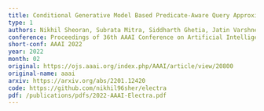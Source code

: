 ```yaml
---
title: Conditional Generative Model Based Predicate-Aware Query Approximation
type: 1
authors: Nikhil Sheoran, Subrata Mitra, Siddharth Ghetia, Jatin Varshney, Vibhor Porwal, Tung Mai, Anup Rao, Vikas Maddukuri
conference: Proceedings of 36th AAAI Conference on Artificial Intelligence
short-conf: AAAI 2022
year: 2022
month: 02
original: https://ojs.aaai.org/index.php/AAAI/article/view/20800
original-name: aaai
arxiv: https://arxiv.org/abs/2201.12420
code: https://github.com/nikhil96sher/electra
pdf: /publications/pdfs/2022-AAAI-Electra.pdf
---
```

